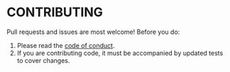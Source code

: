 # CONTRIBUTING

Pull requests and issues are most welcome! Before you do:

 1. Please read the [code of conduct](CODE_OF_CONDUCT.md).
 2. If you are contributing code, it must be accompanied by updated tests to
    cover changes.
